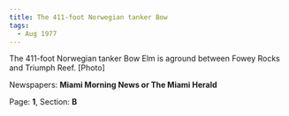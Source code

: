 ```yaml
---  
title: The 411-foot Norwegian tanker Bow  
tags:  
  - Aug 1977  
---  
```

  
The 411-foot Norwegian tanker Bow Elm is aground between Fowey Rocks and Triumph Reef. [Photo]  
  
Newspapers: **Miami Morning News or The Miami Herald**  
  
Page: **1**, Section: **B** 
